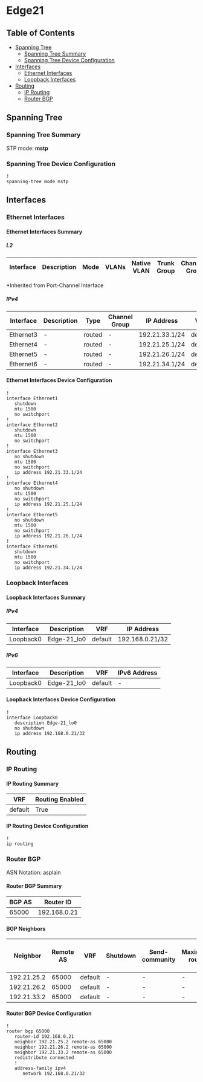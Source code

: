 # Edge21

## Table of Contents

- [Spanning Tree](#spanning-tree)
  - [Spanning Tree Summary](#spanning-tree-summary)
  - [Spanning Tree Device Configuration](#spanning-tree-device-configuration)
- [Interfaces](#interfaces)
  - [Ethernet Interfaces](#ethernet-interfaces)
  - [Loopback Interfaces](#loopback-interfaces)
- [Routing](#routing)
  - [IP Routing](#ip-routing)
  - [Router BGP](#router-bgp)

## Spanning Tree

### Spanning Tree Summary

STP mode: **mstp**

### Spanning Tree Device Configuration

```eos
!
spanning-tree mode mstp
```

## Interfaces

### Ethernet Interfaces

#### Ethernet Interfaces Summary

##### L2

| Interface | Description | Mode | VLANs | Native VLAN | Trunk Group | Channel-Group |
| --------- | ----------- | ---- | ----- | ----------- | ----------- | ------------- |

*Inherited from Port-Channel Interface

##### IPv4

| Interface | Description | Type | Channel Group | IP Address | VRF |  MTU | Shutdown | ACL In | ACL Out |
| --------- | ----------- | -----| ------------- | ---------- | ----| ---- | -------- | ------ | ------- |
| Ethernet3 | - | routed | - | 192.21.33.1/24 | default | 1500 | False | - | - |
| Ethernet4 | - | routed | - | 192.21.25.1/24 | default | 1500 | False | - | - |
| Ethernet5 | - | routed | - | 192.21.26.1/24 | default | 1500 | False | - | - |
| Ethernet6 | - | routed | - | 192.21.34.1/24 | default | 1500 | True | - | - |

#### Ethernet Interfaces Device Configuration

```eos
!
interface Ethernet1
   shutdown
   mtu 1500
   no switchport
!
interface Ethernet2
   shutdown
   mtu 1500
   no switchport
!
interface Ethernet3
   no shutdown
   mtu 1500
   no switchport
   ip address 192.21.33.1/24
!
interface Ethernet4
   no shutdown
   mtu 1500
   no switchport
   ip address 192.21.25.1/24
!
interface Ethernet5
   no shutdown
   mtu 1500
   no switchport
   ip address 192.21.26.1/24
!
interface Ethernet6
   shutdown
   mtu 1500
   no switchport
   ip address 192.21.34.1/24
```

### Loopback Interfaces

#### Loopback Interfaces Summary

##### IPv4

| Interface | Description | VRF | IP Address |
| --------- | ----------- | --- | ---------- |
| Loopback0 | Edge-21_lo0 | default | 192.168.0.21/32 |

##### IPv6

| Interface | Description | VRF | IPv6 Address |
| --------- | ----------- | --- | ------------ |
| Loopback0 | Edge-21_lo0 | default | - |

#### Loopback Interfaces Device Configuration

```eos
!
interface Loopback0
   description Edge-21_lo0
   no shutdown
   ip address 192.168.0.21/32
```

## Routing

### IP Routing

#### IP Routing Summary

| VRF | Routing Enabled |
| --- | --------------- |
| default | True |

#### IP Routing Device Configuration

```eos
!
ip routing
```

### Router BGP

ASN Notation: asplain

#### Router BGP Summary

| BGP AS | Router ID |
| ------ | --------- |
| 65000 | 192.168.0.21 |

#### BGP Neighbors

| Neighbor | Remote AS | VRF | Shutdown | Send-community | Maximum-routes | Allowas-in | BFD | RIB Pre-Policy Retain | Route-Reflector Client | Passive | TTL Max Hops |
| -------- | --------- | --- | -------- | -------------- | -------------- | ---------- | --- | --------------------- | ---------------------- | ------- | ------------ |
| 192.21.25.2 | 65000 | default | - | - | - | - | - | - | - | - | - |
| 192.21.26.2 | 65000 | default | - | - | - | - | - | - | - | - | - |
| 192.21.33.2 | 65000 | default | - | - | - | - | - | - | - | - | - |

#### Router BGP Device Configuration

```eos
!
router bgp 65000
   router-id 192.168.0.21
   neighbor 192.21.25.2 remote-as 65000
   neighbor 192.21.26.2 remote-as 65000
   neighbor 192.21.33.2 remote-as 65000
   redistribute connected
   !
   address-family ipv4
      network 192.168.0.21/32
```
